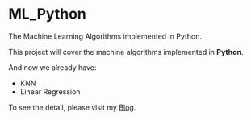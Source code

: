 # ML_Python
The Machine Learning Algorithms implemented in Python.

This project will cover the machine algorithms implemented in **Python**.

And now we already have:

- KNN
- Linear Regression

To see the detail, please visit my [Blog](https://www.bmdroid.com/2018/04/17/Linear-Regression-in-Python/).